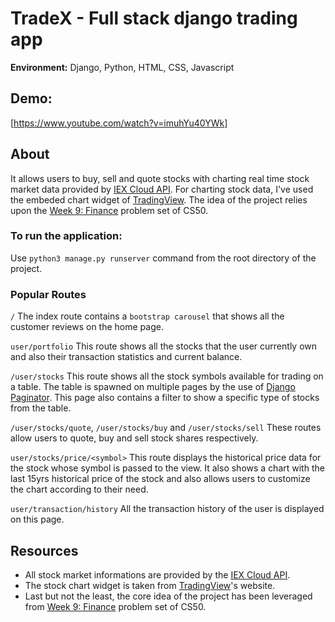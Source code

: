 # TradeX - Full stack django trading app

**Environment:** Django, Python, HTML, CSS, Javascript
 
## Demo:
[https://www.youtube.com/watch?v=imuhYu40YWk]

## About
It allows users to buy, sell and quote stocks with charting real time stock
market data provided by [IEX Cloud API](https://iexcloud.io/). 
For charting stock data, I've used the embeded chart widget of [TradingView](https://in.tradingview.com/).
The idea of the project relies upon the [Week 9: Finance](https://cs50.harvard.edu/x/2021/psets/9/finance/) 
problem set of CS50. 

### To run the application:
Use `python3 manage.py runserver` command from the root directory of the project.

### Popular Routes
`/`
The index route contains a `bootstrap carousel` that shows all the customer reviews
on the home page.

`user/portfolio`
This route shows all the stocks that the user currently own and also their transaction
statistics and current balance.

`/user/stocks`
This route shows all the stock symbols available for trading on a table. The table is spawned on multiple
pages by the use of [Django Paginator](https://docs.djangoproject.com/en/3.2/topics/pagination/).
This page also contains a filter to show a specific type of stocks from the table.

`/user/stocks/quote`, `/user/stocks/buy` and `/user/stocks/sell`
These routes allow users to quote, buy and sell stock shares respectively.

`user/stocks/price/<symbol>`
This route displays the historical price data for the stock whose symbol is passed to the
view. It also shows a chart with the last 15yrs historical price of the stock and also
allows users to customize the chart according to their need.

`user/transaction/history`
All the transaction history of the user is displayed on this page.

## Resources
- All stock market informations are provided by the [IEX Cloud API](https://iexcloud.io/).
- The stock chart widget is taken from [TradingView](https://in.tradingview.com/)'s website.
- Last but not the least, the core idea of the project has been leveraged from 
[Week 9: Finance](https://cs50.harvard.edu/x/2021/psets/9/finance/) problem set of CS50.
